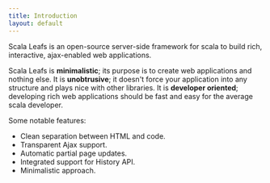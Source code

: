 ```yaml
---
title: Introduction
layout: default
---
```


Scala Leafs is an open-source server-side framework for scala to build rich, interactive, ajax-enabled web applications. 

Scala Leafs is **minimalistic**; its purpose is to create web applications and nothing else. It is **unobtrusive**; it doesn't force your application into any structure and plays nice with other libraries. It is **developer oriented**; developing rich web applications should be fast and easy for the average scala developer.

Some notable features:

- Clean separation between HTML and code.
- Transparent Ajax support.
- Automatic partial page updates.
- Integrated support for History API.
- Minimalistic approach.